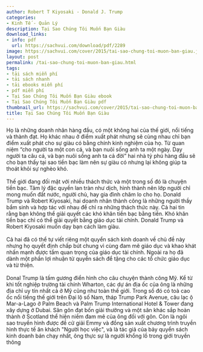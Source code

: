 ```yaml
---
author: Robert T Kiyosaki - Donald J. Trump
categories:
- Kinh Tế - Quản Lý
description: Tại Sao Chúng Tôi Muốn Bạn Giàu
download_links:
- info: pdf
  url: https://sachvui.com/download/pdf/2289
image: https://sachvui.com/cover/2015/tai-sao-chung-toi-muon-ban-giau.jpg
layout: post
permalink: /tai-sao-chung-toi-muon-ban-giau.html
tags:
- tải sách miễn phí
- tải sách nhanh
- tải ebooks miễn phí
- pdf miễn phí
- Tại Sao Chúng Tôi Muốn Bạn Giàu ebook
- Tại Sao Chúng Tôi Muốn Bạn Giàu pdf
thumbnail_url: https://sachvui.com/cover/2015/tai-sao-chung-toi-muon-ban-giau.jpg
title: Tại Sao Chúng Tôi Muốn Bạn Giàu
---
```


 <div class="item-desc text-justify"> <p>Họ là những doanh nhân hàng đầu, có một không hai của thế giới, nổi tiếng và thành đạt. Họ khác nhau ở điểm xuất phát nhưng sẽ cùng nhau chỉ bạn điểm xuất phát cho sự giàu có bằng chính kinh nghiệm của họ. Từ quan niệm “cho người ta một con cá, và bạn nuôi sống anh ta một ngày. Dạy người ta câu cá, và bạn nuôi sống anh ta cả đời” hai nhà tỷ phú hàng đầu sẽ cho bạn thấy tại sao tiền bạc làm nên sự giàu có nhưng lại không giúp ta thoát khỏi sự nghèo khó.<br><br>Thế giới đang đối mặt với nhiều thách thức và một trong số đó là chuyện tiền bạc. Tâm lý đặc quyền lan tràn như dịch, hình thành nên lớp người chỉ mong muốn đất nước, người chủ, hay gia đình chăm lo cho họ. Donald Trump và Robert Kiyosaki, hai doanh nhân thành công là những người thầy bẩm sinh và hợp tác với nhau để chỉ ra những thách thức này. Cả hai tin rằng bạn không thể giải quyết các khó khăn tiền bạc bằng tiền. Khó khăn tiền bạc chỉ có thể giải quyết bằng giáo dục tài chính. Donald Trump và Robert Kiyosaki muốn dạy bạn cách làm giàu.<br><br>Cả hai đã có thể tự viết riêng một quyển sách kinh doanh về chủ đề này nhưng họ quyết định chấp bút chung vì cùng đam mê giáo dục và khao khát nhấn mạnh được tầm quan trọng của giáo dục tài chính. Ngoài ra họ đã dành một phần lợi nhuận từ quyển sách để tặng cho các tổ chức giáo dục và từ thiện.<br><br>Donal Trump là tấm gương điển hình cho câu chuyện thành công Mỹ. Kể từ khi tốt nghiệp trường tài chính Wharton, các dự án địa ốc của ông là những địa chỉ uy tín nhất cả ở Mỹ cũng như toàn thế giới. Trong số đó có toà cao ốc nổi tiếng thế giới trên Đại lộ số Nam, tháp Trump Park Avenue, câu lạc ộ Mar-a-Lago ở Palm Beach và Palm Trump International Hotel &amp; Tower đang xây dựng ở Dubai. Sân gôn đạt bốn giải thưởng và một sân khác sắp hoàn thành ở Scotland thể hiện niềm đam mê của ông đối với gôn. Còn là ngôi sao truyền hình được đề cử giải Emmy và đồng sản xuất chương trình truyền hình thực tế ăn khách "Người học việc", và là tác giả của bảy quyển sách kinh doanh bán chạy nhất, ông thực sự là người khổng lồ trong giới truyền thông</p> </div>